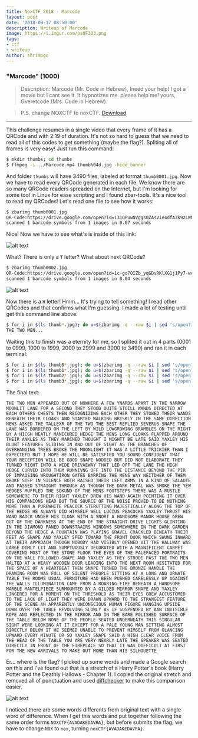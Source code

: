 ```yaml
---
title: NoxCTF 2018 - Marcode
layout: post
date: '2018-09-17 08:50:00'
description: Writeup of Marcode
image: https://i.imgur.com/psQF3O3.png
tags:
- ctf
- writeup
author: shrimpgo
---
```

### "Marcode" (1000)

> Description:
> Marcode (Mr. Code in Hebrew), Ineed your help!
> I got a movie but I cant see it. It hypnotizes me.
> please help me!
> yours,
> Gveretcode (Mrs. Code in Hebrew)

> P.S.
> change NOXCTF to noxCTF.
> [Download](https://drive.google.com/open?id=1GkalBntU1s6d_sw_S5I4GinD8hBrh-C-)
---

This challenge resumes in a single video that every frame of it has a QRCode and with 2:19 of duration. It's not so hard to guess that we need to read all of this codes to get something (maybe the flag?). Spliting all of frames is very easy! Just run this command:

```bash
$ mkdir thumbs; cd thumbs
$ ffmpeg -i ../Marcode.mp4 thumb%04d.jpg -hide_banner
```

And folder `thumbs` will have 3490 files, labeled at format `thumb0001.jpg`. Now we have to read every QRCode generated in each file. We know there are so many QRCode readers spreaded on the Internet, but I'm looking for some tool in Linux for ease scripting and I found zbar-tools. It's a nice tool to read my QRCodes! Let's read one file to see how it works:

```bash
$ zbarimg thumb0001.jpg
QR-Code:https://drive.google.com/open?id=131OPuwNVggs0ZAsVie4dfA3k9zLWN-uu
scanned 1 barcode symbols from 1 images in 0.07 seconds
```

Nice! Now we have to see what's is inside of this link:

![alt text](https://i.imgur.com/nrSEBB6.png)

What? There is only a `T` letter? What about next QRCode?

```bash
$ zbarimg thumb0002.jpg
QR-Code:https://drive.google.com/open?id=1c-go7QIZb_yqGDsRKlXG1j1Py7-wcSFG
scanned 1 barcode symbols from 1 images in 0.04 seconds
```

![alt text](https://i.imgur.com/Qu292s3.png)

Now there is a `H` letter! Hmm... It's trying to tell something! I read other QRCodes and that confirms what I'm guessing. I made a lot of testing until get this command line above:

```bash
$ for i in $(ls thumb*.jpg); do u=$(zbarimg -q --raw $i | sed 's/open?id=/file\/d\//g;s/$/\/view/'); l=$(curl -s $u | egrep -o  '(\".\.png\")|(space.png)' | sed 's/\"//g;s/.png//g' | uniq); echo -n $l | sed 's/space/ /'; done
THE TWO MEN...
```

Waiting this to finish was a eternity for me, so I splited it out in 4 parts (0001 to 0999, 1000 to 1999, 2000 to 2999 and 3000 to 3490) and ran it in each terminal:

```bash
$ for i in $(ls thumb0*.jpg); do u=$(zbarimg -q --raw $i | sed 's/open?id=/file\/d\//g;s/$/\/view/'); l=$(curl -s $u | egrep -o  '(\".\.png\")|(space.png)' | sed 's/\"//g;s/.png//g' | uniq); echo -n $l | sed 's/space/ /'; done # first part
$ for i in $(ls thumb1*.jpg); do u=$(zbarimg -q --raw $i | sed 's/open?id=/file\/d\//g;s/$/\/view/'); l=$(curl -s $u | egrep -o  '(\".\.png\")|(space.png)' | sed 's/\"//g;s/.png//g' | uniq); echo -n $l | sed 's/space/ /'; done # second part
$ for i in $(ls thumb2*.jpg); do u=$(zbarimg -q --raw $i | sed 's/open?id=/file\/d\//g;s/$/\/view/'); l=$(curl -s $u | egrep -o  '(\".\.png\")|(space.png)' | sed 's/\"//g;s/.png//g' | uniq); echo -n $l | sed 's/space/ /'; done # third part
$ for i in $(ls thumb3*.jpg); do u=$(zbarimg -q --raw $i | sed 's/open?id=/file\/d\//g;s/$/\/view/'); l=$(curl -s $u | egrep -o  '(\".\.png\")|(space.png)' | sed 's/\"//g;s/.png//g' | uniq); echo -n $l | sed 's/space/ /'; done # fourth part
```

The final text:

```
THE TWO MEN APPEARED OUT OF NOWHERE A FEW YNARDS APART IN THE NARROW MOONLIT LANE FOR A SECOND THEY STOOD QUITE STOILL WANDS DIRECTED AT EACH OTHERS CHESTS THEN RECOGNIZING EACH OTHER THEY STOWED THEIR WANDS BENEATH THEIR CLOAKS AND STARTED WALKING BRISKLY IN THE SAME DIRECTION NEWS ASKED THE TALLEXR OF THE TWO THE BEST REPLIED SEVERUS SNAPE THE LANE WAS BORDERED ON THE LEFT BY WILD LOWGROWING BRAMBLES ON THE RIGHT BY A HICGH NEATLY MANICURED HEDGE THE MENS LONG CLOAKS FLAPPED AROUND THEIR ANKLES AS THEY MARCHED THOUGHT I MIGHTT BE LATE SAID YAXLEY HIS BLUNT FEATURES SLIDING IN AND OUT OF SIGHT AS THE BRANCHES OF OVERHANGING TREES BROKE THE MOONLIGHT IT WAS A LITTLE TRICKIER THAN I EXPECTEFD BUT I HOPE HE WILL BE SATISFIED YOU SOUND CONFIDENT THAT YOUR RECEPTION WILL BE GOOD SNAPE NODDED BUT DID NOT ELABORATE THEY TURNED RIGHT INTO A WIDE DRIVAEWAY THAT LED OFF THE LANE THE HIGH HEDGE CURVED INTO THEM RUNNIVNG OFF INTO THE DISTANCE BEYOND THE PIR OF IMPAOSING WROUGHTIRON GATES BARRING THE MENS WAY NEITDHER OF THEM BROKE STEP IN SILENCE BOTH RAISED THEIR LEFT ARMS IN A KIND OF SALAUTE AND PASSED STRAIGHT THROUGH AS THOUGH THE DARK METAL WAS SMOKE THE YEW HEDGES MUFFLED THE SOKUND OF THE MENS FOOTSTEPS THERE WAS A RUSTLE SOMEWHERE TO THEIR RIGHT YAXLEY DREW HIS WAND AGAIN POINTING IT OVER HIS COMPANIONS HEAD BUT THE SOURCE OF THE NOISE PROVED TO BE NOTHING MORE THAN A PUREWHITE PEACOCK STERUTTING MAJESTICALLY ALONG THE TOP OF THE HEDGE HE ALWAYS DID HIMSELF WELL LUCIUS PEACOCKS YAXLEY THRUST HIS WAND BADCK UNDER HIS CLOAK WITH A SNORT A HANDSOME MANOR HOUSE GREW OUT OF THE DARKNESS AT THE END OF THE STRAIGHT DRIVE LIGHTS GLINTING IN THE DIAMOND PANED DOWNSTAAIRS WINDOWS SOMEWHERE IN THE DARK GARDEN BEYOND THE HEDGE A FOUNTAIN WAS PLAYING GRAVEL CRACKLED BENEATH THEIR FEET AS SNAPE AND YAXLEY SPED TOWARD THE FRONT DOOR WHICH SWUNG INWARD AT THEIR APPROACH THOUGH NOBODY HAD VISIBLY OPENED VIT THE HALLWAY WAS LARGE DIMLY LIT AND SUMPTUOUSLY DECORATED WITH A MAGNIFICENT CARPET COVERING MOST OF THE STONE FLOOR THE EYES OF THE PALEFACED PORTRAITS ON THE WALL FOLLOWED SNAPE AND YAXLEY AS THEY STRODE PAST THE TWO MEN HALTED AT A HEAVY WOODEN DOOR LEADING INTO THE NEXT ROOM HESITATED FOR THE SPACE OF A HEARTBEAT THEN SNAPE TURNED THE BRONZE HANDLE THE DRAWING ROOM WAS FULL OF SILENT PREOPLE SITTING AT A LONG AND ORNATE TABLE THE ROOMS USUAL FURNITURE HAD BEEN PUSHED CARELESSLY UP AGAINST THE WALLS ILLUMINATION CAME FROM A ROARING FIRE BENEATH A HANDSOME MARBLE MANTELPIECE SURMOUNTED BY A GILDED MIRROR SNAPE AND YAXLEY LINGERED FOR A MOMENT ON THE THRESHOLD AS THEIR EYES GREW ACCUSTOMED TO THE LACK OF LIGHT THEY WERE DRAWN UPWARD TO THE STRANGEST FEATURE OF THE SCENE AN APPARENTLY UNCONSCIOUS HUMAN FIGURE HANGING UPSIDE DOWN OVER THE TABLE REVOLVING SLOWLY AS IF SUSPENDED BY AAN INVISIBLE ROPE AND REFLECTED IN THE MIRROR AND IN THE BARE POLISHED SURFACE OF THE TABLE BELOW NONE OF THE PEOPLE SEATED UNDERNEATH THIS SINGULAR SIGHT WERE LOOKING AT IT EXCEPT FOR A PALE YOUNG MAN SITTING ALMOST DIRECTLY BELOW IT HE SEEMED UNABLE TO PREVENT HIMSELF FROM GLANCING UPWARD EVERY MINUTE OR SO YAXLEY SNAPE SAID A HIGH CLEAR VOICE FROM THE HEAD OF THE TABLE YOU ARE VERY NEARLY LATE THE SPEAKER WAS SEATED DIRECTLY IN FRONT OF THE FIREPLACE SO THAT IT WAS DIFFICULT AT FIRST FOR THE NEW ARRIVALS TO MAKE OUT MORE THAN HIS SILHOUETTE
```

Er... where is the flag? I picked up some words and made a Google search on this and I've found out that is a stretch of a Harry Potter's book (Harry Potter and the Deathly Hallows - Chapter 1). I copied the original stretch and removed all of punctuation and used [diffchecker](https://diffchecker.com) to make this comparison easier.

![alt text](https://i.imgur.com/psQF3O3.png)

I noticed there are some words differents from original text with a single word of difference. When I get this words and put together following the same order forms `NOXCTF{AVADAKEDAVRA}`, but before submits the flag, we have to change `NOX` to `nox`, turning `noxCTF{AVADAKEDAVRA}`.
